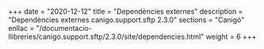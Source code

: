 +++
date        = "2020-12-12"
title       = "Dependències externes"
description = "Dependències externes canigo.support.sftp 2.3.0"
sections    = "Canigó"
enllac		= "/documentacio-llibreries/canigo.support.sftp/2.3.0/site/dependencies.html"
weight		= 6
+++
